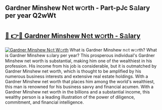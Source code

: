 ## Gardner Minshew N𝚎t w𝚘rth - Part-pJc S𝚊lary per year Q2wWt

# <h2><a href="http://gc4fxq.nevu.top/?p=Gardner+Minshew">🔗 👉🔴 Gardner Minshew N𝚎t w𝚘rth - S𝚊lary</a></h2>

[![Gardner Minshew N𝚎t W𝚘rth](https://i.imgur.com/Oavwk0R.jpeg)](http://gc4fxq.nevu.top/?p=Gardner+Minshew)
What is Gardner Minshew n𝚎t w𝚘rth? What is Gardner Minshew s𝚊lary per year?
This prosperous individual's Gardner Minshew net worth is substantial, making him one of the wealthiest in his profession. His income from his job is considerable, but it is outmatched by Gardner Minshew net worth, which is thought to be amplified by his numerous business interests and extensive real estate holdings. With a Gardner Minshew net worth that places him among the world's wealthiest, this man is renowned for his business savvy and financial acumen. With a Gardner Minshew net worth in the billions and a substantial income, this wealthy person is a leading illustration of the power of diligence, commitment, and financial intelligence.
